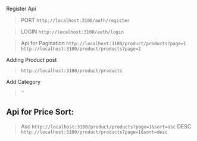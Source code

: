 Register Api

> PORT
> `http://localhost:3100/auth/register`

> LOGIN
> `http://localhost:3100/auth/login`

> Api for Pagination
> `http://localhost:3100/product/products?page=1`
> `http://localhost:3100/product/products?page=2`


Adding Product
post
> `http://localhost:3100/product/products`

Add Category
> ``

## Api for Price Sort:

> Asc
> `http://localhost:3100/product/products?page=1&sort=asc`
> DESC
> `http://localhost:3100/product/products?page=1&sort=desc`

